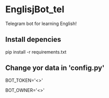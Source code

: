 # EnglisjBot_tel

Telegram bot for learning English!

Install depencies
---
pip install -r requirements.txt

Change yor data  in 'config.py'
---

BOT_TOKEN='<<token>>'

BOT_OWNER='<<your id>>'
